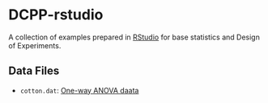 # DCPP-rstudio

A collection of examples prepared in [RStudio](http://rstudio.org) for base statistics and Design of Experiments.

## Data Files

- `cotton.dat`: [One-way ANOVA daata](https://github.com/pbosetti/DCPP-rstudio/raw/master/cotton.dat)